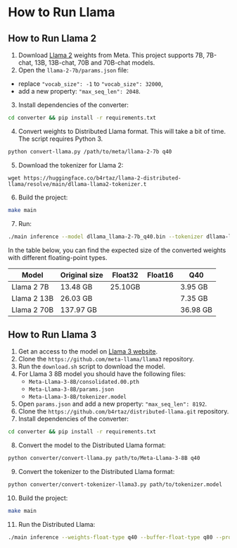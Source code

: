 # How to Run Llama

## How to Run Llama 2

1. Download [Llama 2](https://github.com/facebookresearch/llama) weights from Meta. This project supports 7B, 7B-chat, 13B, 13B-chat, 70B and 70B-chat models.
2. Open the `llama-2-7b/params.json` file:
  * replace `"vocab_size": -1` to `"vocab_size": 32000`,
  * add a new property: `"max_seq_len": 2048`.
3. Install dependencies of the converter:
```sh
cd converter && pip install -r requirements.txt
```
4. Convert weights to Distributed Llama format. This will take a bit of time. The script requires Python 3.
```sh
python convert-llama.py /path/to/meta/llama-2-7b q40
```
5. Download the tokenizer for Llama 2:
```
wget https://huggingface.co/b4rtaz/llama-2-distributed-llama/resolve/main/dllama-llama2-tokenizer.t
```
6. Build the project:
```bash
make main
```
7. Run:
```bash
./main inference --model dllama_llama-2-7b_q40.bin --tokenizer dllama-llama2-tokenizer.t --weights-float-type q40 --buffer-float-type q80 --prompt "Hello world" --steps 16 --nthreads 4
```

In the table below, you can find the expected size of the converted weights with different floating-point types.

| Model       | Original size | Float32  | Float16  | Q40      |
|-------------|---------------|----------|----------|----------|
| Llama 2 7B  | 13.48 GB      | 25.10GB  |          | 3.95 GB  |
| Llama 2 13B | 26.03 GB      |          |          | 7.35 GB  |
| Llama 2 70B | 137.97 GB     |          |          | 36.98 GB |

## How to Run Llama 3

1. Get an access to the model on [Llama 3 website](https://llama.meta.com/llama-downloads).
2. Clone the `https://github.com/meta-llama/llama3` repository.
3. Run the `download.sh` script to download the model.
4. For Llama 3 8B model you should have the following files:
    - `Meta-Llama-3-8B/consolidated.00.pth`
    - `Meta-Llama-3-8B/params.json`
    - `Meta-Llama-3-8B/tokenizer.model`
5. Open `params.json` and add a new property: `"max_seq_len": 8192`.
6. Clone the `https://github.com/b4rtaz/distributed-llama.git` repository.
7. Install dependencies of the converter:
```sh
cd converter && pip install -r requirements.txt
```
8. Convert the model to the Distributed Llama format:
```bash
python converter/convert-llama.py path/to/Meta-Llama-3-8B q40
```
9. Convert the tokenizer to the Distributed Llama format:
```bash
python converter/convert-tokenizer-llama3.py path/to/tokenizer.model
```
10. Build the project:
```bash
make main
```
11. Run the Distributed Llama:
```bash
./main inference --weights-float-type q40 --buffer-float-type q80 --prompt "My name is" --steps 128 --nthreads 8 --model dllama_meta-llama-3-8b_q40.bin --tokenizer llama3-tokenizer.t
```
